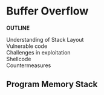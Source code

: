 # Buffer Overflow

**OUTLINE**  

Understanding of Stack Layout  
Vulnerable code  
Challenges in exploitation  
Shellcode  
Countermeasures  


## Program Memory Stack  

